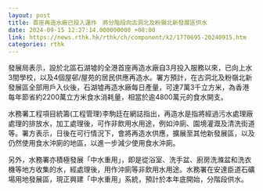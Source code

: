 ```yaml
---
layout: post
title: 首座再造水廠已投入運作　將分階段向古洞北及粉嶺北新發展區供水
date: 2024-09-15 12:27:14.000000000 +08:00
link: https://news.rthk.hk/rthk/ch/component/k2/1770695-20240915.htm
categories: rthk
---
```


發展局表示，設於北區石湖墟的全港首座再造水廠自3月投入服務以來，已向上水3間學校，以及4個屋邨/屋苑的居民供應再造水。署方預計，在古洞北及粉嶺北新發展區全部用戶入伙後，石湖墟再造水廠每日產量，可達7萬3千立方米，為香港每年節省約2200萬立方米食水消耗量，相當於逾4800萬元的食水開支。

水務署工程項目統籌(工程管理)李駒廷在網誌指出，再造水是指將經過污水處理廠處理的排放水，加工處理後，可作非飲用水用途，例如沖廁、園境灌溉及清洗街道等。署方表示，日後在可行情況下，會將再造水供應，擴展至其他新發展區，以及仍然使用食水沖廁的地區，以進一步減少使用食水沖廁。

另外，水務署亦積極發展「中水重用」，即是從浴室、洗手盆、廚房洗滌盆和洗衣機等地方收集的水，經處理後，用作沖廁等非飲用水用途。水務署在安達臣道石礦場用地發展區，現正興建「中水重用」系統，預計於本年底開始，分階段供水。
